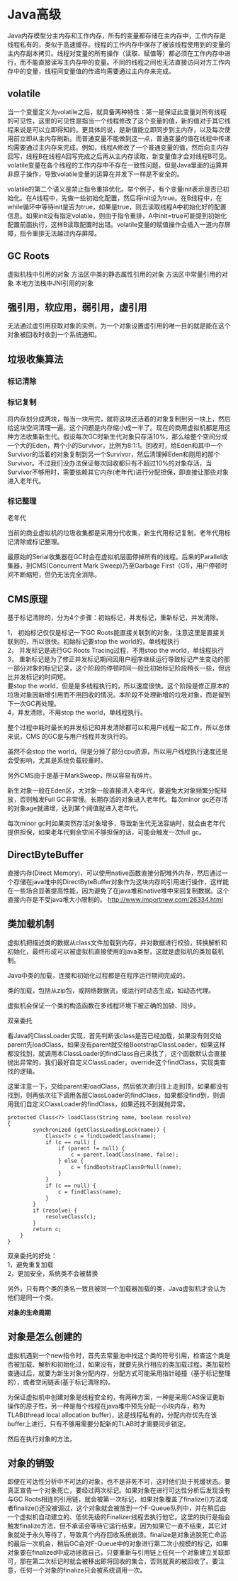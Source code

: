 # Java高级

Java内存模型分主内存和工作内存，所有的变量都存储在主内存中，工作内存是线程私有的，类似于高速缓存。线程的工作内存中保存了被该线程使用到的变量的主内存副本拷贝。线程对变量的所有操作（读取、赋值等）都必须在工作内存中进行，而不能直接读写主内存中的变量。不同的线程之间也无法直接访问对方工作内存中的变量，线程间变量值的传递均需要通过主内存来完成。

**volatile**
------
当一个变量定义为volatile之后，就具备两种特性：第一是保证此变量对所有线程的可见性，这里的可见性是指当一个线程修改了这个变量的值，新的值对于其它线程来说是可以立即得知的。更具体的说，是新值能立即同步到主内存，以及每次使用前立即从主内存刷新。而普通变量不能做到这一点，普通变量的值在线程中传递均需要通过主内存来完成。例如，线程A修改了一个普通变量的值，然后向主内存回写，线程B在线程A回写完成之后再从主内存读取，新变量值才会对线程B可见。volatile变量在各个线程的工作内存中不存在一致性问题，但是Java里面的运算并非原子操作，导致volatile变量的运算在并发下一样是不安全的。

volatile的第二个语义是禁止指令重排优化。举个例子，有个变量init表示是否已初始化。在A线程中，先做一些初始化配置，然后将init设为true。在B线程中，在while循环中等待init是否为true，如果是true，则去读取线程A中初始化好的配置信息。如果init没有指定volatile，则由于指令重排，A中init=true可能提到初始化配置前面执行，这样B读取配置时出错。volatile变量的赋值操作会插入一道内存屏障，指令重排无法越过内存屏障。

**GC Roots**
------
虚拟机栈中引用的对象
方法区中类的静态属性引用的对象
方法区中常量引用的对象
本地方法栈中JNI引用的对象

**强引用，软应用，弱引用，虚引用**
------
无法通过虚引用获取对象的实例，为一个对象设置虚引用的唯一目的就是能在这个对象被回收时收到一个系统通知。

**垃圾收集算法**
------
### 标记清除

### 标记复制
将内存划分成两块，每当一块用完，就将这块还活着的对象复制到另一块上，然后给这块空间清理一遍。这个问题是内存缩小成一半了。现在的商用虚拟机都是用这种方法收集新生代。假设每次GC时新生代对象只存活10%，那么给整个空间分成一个大的Eden，两个小的Survivor，比例为8:1:1。回收时，给Eden和其中一个Survivor的活着的对象复制到另一个Survivor，然后清理掉Eden和刚用的那个Survivor。不过我们没办法保证每次回收都只有不超过10%的对象存活，当Survivor不够用时，需要依赖其它内存(老年代)进行分配担保，即直接让那些对象进入老年代。

### 标记整理
老年代

当前的商业虚拟机的垃圾收集都是采用分代收集，新生代用标记复制，老年代用标记清除或标记整理。

最原始的Serial收集器在GC时会在虚拟机层面停掉所有的线程。后来的Parallel收集器，到CMS(Concurrent Mark Sweep)乃至Garbage First（G1)，用户停顿时间不断缩短，但仍无法完全消除。

**CMS原理**
------
基于标记清除的，分为4个步骤：初始标记，并发标记，重新标记，并发清除。

1， 初始标记仅仅是标记一下GC Roots能直接关联到的对象，注意这里是直接关联到的，所以很快。初始标记要stop the world的，单线程执行<br/>
2， 并发标记是进行GC Roots Tracing过程，不用stop the world，单线程执行<br/>
3， 重新标记是为了修正并发标记期间因用户程序继续运行导致标记产生变动的那一部分对象的标记记录，这个阶段的停顿时间一般比初始标记阶段稍长一些，但远比并发标记的时间短。<br/>
要stop the world，但是是多线程执行的，所以速度很快。这个阶段是修正原本的垃圾对象因新增引用而不用回收的情况。本阶段不处理新增的垃圾对象，而是留到下一次GC再处理。<br/>
4，并发清除，不用stop the world，单线程执行。

整个过程中耗时最长的并发标记和并发清除都可以和用户线程一起工作，所以总体来说，CMS 的GC是与用户线程并发执行的。

虽然不会stop the world，但是分掉了部分cpu资源，所以用户线程执行速度还是会受影响，尤其是系统负载较重时。

另外CMS由于是基于MarkSweep，所以容易有碎片。

新生对象一般在Eden区，大对象一般直接进入老年代，要避免大对象频繁分配释放，否则触发Full GC非常慢。长期存活的对象进入老年代。每次minor gc还存活的对象age就递增，达到某个阈值就进入老年代。

每次minor gc时如果突然存活对象增多，导致新生代无法容纳时，就会由老年代提供担保，如果老年代剩余空间不够担保的话，可能会触发一次full gc。

**DirectByteBuffer**
------
直接内存(Direct Memory)，可以使用native函数直接分配堆外内存，然后通过一个存储在java堆中的DirectByteBuffer对象作为这块内存的引用进行操作，这样能在一些场合显著提高性能，因为避免了在java堆和native堆中来回复制数据。这个直接内存是不受java堆大小限制的。
http://www.importnew.com/26334.html

**类加载机制**
------
虚拟机把描述类的数据从class文件加载到内存，并对数据进行校验，转换解析和初始化，最终形成可以被虚拟机直接使用的java类型，这就是虚拟机的类加载机制。

Java中类的加载，连接和初始化过程都是在程序运行期间完成的。

类的加载，包括从zip包，或网络数据流，或运行时动态生成，如动态代理。

虚拟机会保证一个类的构造函数在多线程环境下被正确的加锁、同步。

双亲委托

看Java的ClassLoader实现，首先判断该class是否已经加载，如果没有则交给parent先loadClass，如果没有parent就交给BootstrapClassLoader，如果这样都没找到，就调用本ClassLoader的findClass自己来找了，这个函数默认会直接抛出异常的，我们最好自定义ClassLoader，override这个findClass，实现类查找的逻辑。

这里注意一下，交给parent来loadClass，然后依次递归往上走到顶，如果都没有找到，则再依次往下调用各层ClassLoader的findClass，如果都没find到，则调用我们自定义ClassLoader的findClass，如果还找不到就抛异常。

```
protected Class<?> loadClass(String name, boolean resolve)
{
        synchronized (getClassLoadingLock(name)) {
            Class<?> c = findLoadedClass(name);
            if (c == null) {
                if (parent != null) {
                    c = parent.loadClass(name, false);
                } else {
                    c = findBootstrapClassOrNull(name);
                }
            }
            if (c == null) {
                c = findClass(name);
            }
        }
        if (resolve) {
            resolveClass(c);
        }
        return c;
    }
}
```

双亲委托的好处：<br/>
1，避免重复加载<br/>
2，更加安全，系统类不会被替换

另外，只有两个类的类名一致且被同一个加载器加载的类，Java虚拟机才会认为他们是同一个类。

**对象的生命周期**



**对象是怎么创建的**
------
虚拟机遇到一个new指令时，首先去常量池中找这个类的符号引用，检查这个类是否被加载、解析和初始化过，如果没有，就要先执行相应的类加载过程。类加载检查通过后，就要为新生对象分配内存，分配方式可能采用指针碰撞（基于标记整理的），或者空闲链表(基于标记清除的)。

为保证虚拟机中创建对象是线程安全的，有两种方案，一种是采用CAS保证更新操作的原子性，另一种是每个线程在java堆中预先分配一小块内存，称为TLAB(thread local allocation buffer)，这是线程私有的，分配内存优先在该buffer上进行，只有不够用需要分配新的TLAB时才需要同步锁定。

然后在执行对象的<init>方法，

**对象的销毁**
------
即便在可达性分析中不可达的对象，也不是非死不可，这时他们处于死缓状态。要真正宣告一个对象死亡，要经过两次标记。如果对象在进行可达性分析后发现没有与GC Roots相连的引用链，就会被第一次标记，如果对象覆盖了finalize()方法或者finalize()还没被调过，这个对象就会被放到一个F-Queue队列中，并在稍后由一个虚拟机自动建立的、低优先级的Finalizer线程去执行他它。这里的执行是指会触发finalize方法，但不承诺会等待它运行结束。因为如果它一直不结束，其它对象就处于永久等待了，导致真个内存回收系统崩溃。finalize是对象逃脱死亡命运的最后一次机会，稍后GC会对F-Queue中的对象进行第二次小规模的标记，如果对象要在finalized中成功拯救自己，只要重新与引用链上任何一个对象建立关联即可，那在第二次标记时就会被移出即将回收的集合，否则就真的被回收了。要注意，任何一个对象的finalize只会被系统调用一次。

